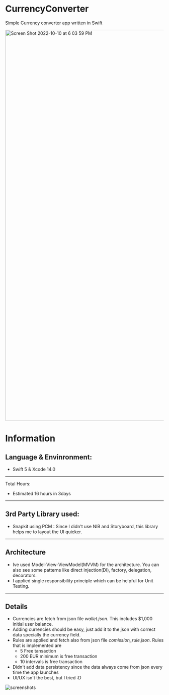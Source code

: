 # CurrencyConverter
Simple Currency converter app written in Swift

 <img width="1237" alt="Screen Shot 2022-10-10 at 6 03 59 PM" src="https://user-images.githubusercontent.com/8087709/194842180-b2da7ea3-0a3d-484c-9d95-6465ad76cb20.png">

# Information 

Language & Envinronment: 
---
- Swift 5 & Xcode 14.0
---
Total Hours: 
- Estimated 16 hours in 3days
---
3rd Party Library used: 
---
- Snapkit using PCM : Since I didn't use NIB and Storyboard, this library helps me to layout the UI quicker.
---
Architecture
---
- Ive used Model-View-ViewModel(MVVM) for the architecture. You can also see some patterns like direct injection(DI), factory, delegation, decorators. 
- I applied single responsibility principle which can be helpful for Unit Testing.
---
Details
---
- Currencies are fetch from json file _wallet.json_. This includes $1,000 initial user balance. 
- Adding currencies should be easy, just add it to the json with correct data specially the currency field.
- Rules are applied and fetch also from json file _comission_rule.json_. Rules that is implemented are 
  - 5 Free tansaction 
  - 200 EUR minimum is free transaction
  - 10 intervals is free transaction
- Didn't add data persistency since the data always come from json every time the app launches
- UI/UX isn't the best, but I tried :D 

![screenshots](https://user-images.githubusercontent.com/8087709/194843096-8007a7de-1935-468e-b690-ba7ec7662092.png)

